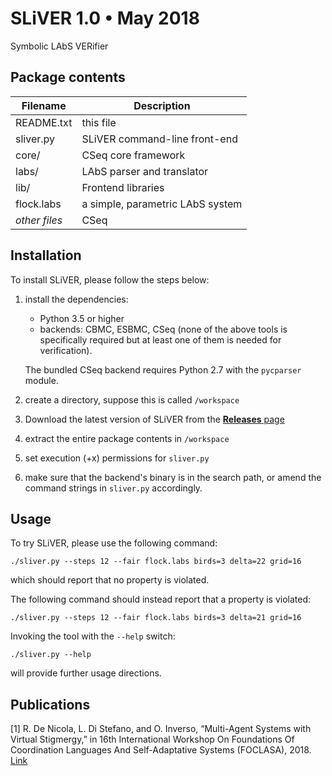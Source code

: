 
# SLiVER 1.0 • May 2018

Symbolic LAbS VERifier

## Package contents 

|Filename|Description
|------------------|----------------------------------|
|README.txt        |this file|
|sliver.py         |SLiVER command-line front-end|
|core/             |CSeq core framework|
|labs/             |LAbS parser and translator|
|lib/              |Frontend libraries|
|flock.labs        |a simple, parametric LAbS system|
|*other files*     |CSeq|


## Installation

To install SLiVER, please follow the steps below:

1. install the dependencies:
    - Python 3.5 or higher
    - backends: CBMC, ESBMC, CSeq
      (none of the above tools is specifically required
      but at least one of them is needed for verification).
    
   The bundled CSeq backend requires Python 2.7 with the `pycparser` module.

2. create a directory, suppose this is called `/workspace`

3. Download the latest version of SLiVER from the [**Releases** page](https://github.com/lou1306/sliver/releases)

4. extract the entire package contents in `/workspace`

5. set execution (+x) permissions for `sliver.py`

6. make sure that the backend's binary is in the search path, or
   amend the command strings in `sliver.py` accordingly.


## Usage

To try SLiVER, please use the following command:

    ./sliver.py --steps 12 --fair flock.labs birds=3 delta=22 grid=16

which should report that no property is violated.

The following command should instead report that a property is violated:

    ./sliver.py --steps 12 --fair flock.labs birds=3 delta=21 grid=16

Invoking the tool with the `--help` switch:

    ./sliver.py --help

will provide further usage directions.

## Publications

[1] R. De Nicola, L. Di Stefano, and O. Inverso, “Multi-Agent Systems with Virtual Stigmergy,” in 16th International Workshop On Foundations Of Coordination Languages And Self-Adaptative Systems (FOCLASA), 2018. [Link](http://pages.di.unipi.it/foclasa/assets/files/pap-11.pdf)
